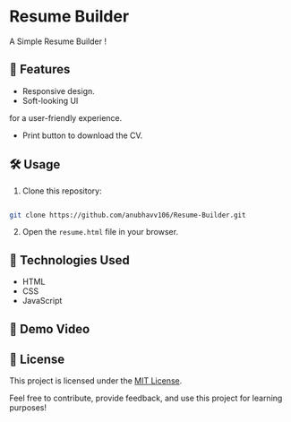# Resume Builder

A Simple Resume Builder !

## 🚀 Features

- Responsive design.
- Soft-looking UI



 for a user-friendly experience.
- Print button to download the CV.

## 🛠️ Usage

1. Clone this repository: 
```bash 

git clone https://github.com/anubhavv106/Resume-Builder.git
   ```
2. Open the `resume.html` file in your browser.

## 🧰 Technologies Used

- HTML
- CSS
- JavaScript

## 🎥 Demo Video



## 📝 License

This project is licensed under the [MIT License](LICENSE).

Feel free to contribute, provide feedback, and use this project for learning purposes!
